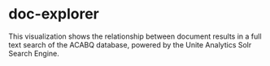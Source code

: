 doc-explorer
============
This visualization shows the relationship between document results in a full text search of the ACABQ database, powered by the Unite Analytics Solr Search Engine. 
